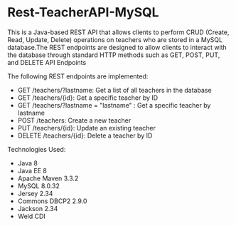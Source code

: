 # Rest-TeacherAPI-MySQL

This is a Java-based REST API that allows clients to perform CRUD (Create, Read, Update, Delete) operations on teachers who are stored
in a MySQL database.The REST endpoints are designed to allow clients to interact 
with the database through standard HTTP methods such as GET, POST, PUT, and DELETE 
API Endpoints

The following REST endpoints are implemented:

- GET  /teachers/?lastname: Get a list of all teachers in the database
- GET  /teachers/{id}: Get a specific teacher by ID
- GET  /teachers/?lastname = "lastname" : Get a specific teacher by lastname
- POST /teachers: Create a new teacher
- PUT  /teachers/{id}: Update an existing teacher
- DELETE /teachers/{id}: Delete a teacher by ID

Technologies Used:

- Java 8
- Java EE 8
- Apache Maven 3.3.2
- MySQL  8.0.32
- Jersey 2.34
- Commons DBCP2 2.9.0
- Jackson 2.34
- Weld CDI
